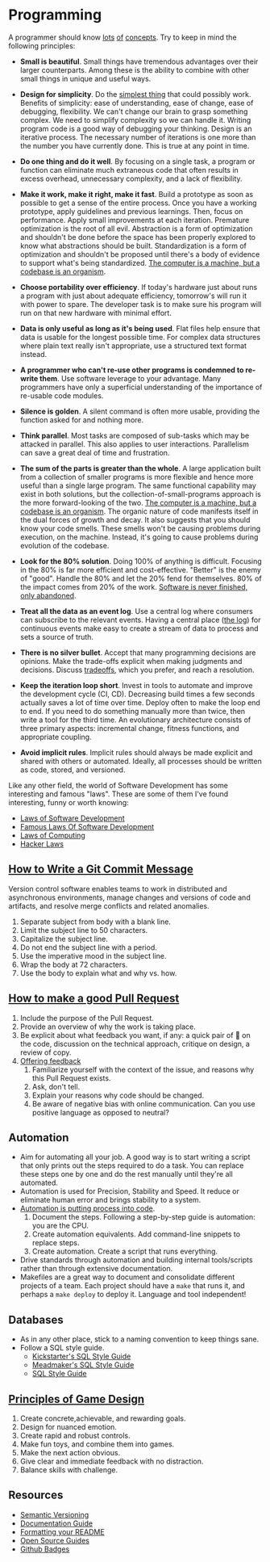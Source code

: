 # Programming

A programmer should know [lots](http://programmer.97things.oreilly.com/wiki/index.php/Contributions_Appearing_in_the_Book) [of](http://www.artima.com/weblogs/viewpost.jsp?thread=331531) [concepts](http://programmer.97things.oreilly.com/wiki/index.php/Other_Edited_Contributions). Try to keep in mind the following principles:

- **Small is beautiful**.
  Small things have tremendous advantages over their larger counterparts.
  Among these is the ability to combine with other small things in unique and useful ways.

- **Design for simplicity**.
  Do the [simplest thing](https://landing.google.com/sre/book/chapters/simplicity.html) that could possibly work.
  Benefits of simplicity: ease of understanding, ease of change, ease of debugging, flexibility.
  We can't change our brain to grasp something complex. We need to simplify complexity so we can handle it.
  Writing program code is a good way of debugging your thinking.
  Design is an iterative process. The necessary number of iterations is one more than the number you have currently done. This is true at any point in time. 

- **Do one thing and do it well**.
  By focusing on a single task, a program or function can eliminate much extraneous code that often results in excess overhead, unnecessary complexity, and a lack of flexibility.

- **Make it work, make it right, make it fast**.
  Build a prototype as soon as possible to get a sense of the entire process.
  Once you have a working prototype, apply guidelines and previous learnings. Then, focus on performance.
  Apply small improvements at each iteration.
  Premature optimization is the root of all evil. Abstraction is a form of optimization and shouldn't be done before the space has been properly explored to know what abstractions should be built. Standardization is a form of optimization and shouldn't be proposed until there's a body of evidence to support what's being standardized.
  [The computer is a machine, but a codebase is an organism](https://meltingasphalt.com/a-codebase-is-an-organism/).

- **Choose portability over efficiency**.
  If today's hardware just about runs a program with just about adequate efficiency, tomorrow's will run it with power to spare.
  The developer task is to make sure his program will run on that new hardware with minimal effort.

- **Data is only useful as long as it's being used**.
  Flat files help ensure that data is usable for the longest possible time.
  For complex data structures where plain text really isn't appropriate, use a structured text format instead.

- **A programmer who can't re-use other programs is condemned to re-write them**.
  Use software leverage to your advantage.
  Many programmers have only a superficial understanding of the importance of re-usable code modules.

- **Silence is golden**.
  A silent command is often more usable, providing the function asked for and nothing more.

- **Think parallel**.
  Most tasks are composed of sub-tasks which may be attacked in parallel.
  This also applies to user interactions.
  Parallelism can save a great deal of time and frustration.

- **The sum of the parts is greater than the whole**.
  A large application built from a collection of smaller programs is more flexible and hence more useful than a single large program.
  The same functional capability may exist in both solutions, but the collection-of-small-programs approach is the more forward-looking of the two.
  [The computer is a machine, but a codebase is an organism](https://meltingasphalt.com/a-codebase-is-an-organism/). The organic nature of code manifests itself in the dual forces of growth and decay. It also suggests that you should know your code smells. These smells won't be causing problems during execution, on the machine. Instead, it's going to cause problems during evolution of the codebase.

- **Look for the 80% solution**.
  Doing 100% of anything is difficult.
  Focusing in the 80% is far more efficient and cost-effective. "Better" is the enemy of "good".
  Handle the 80% and let the 20% fend for themselves.
  80% of the impact comes from 20% of the work.
  [Software is never finished, only abandoned](https://stackoverflow.blog/2020/02/20/requirements-volatility-is-the-core-problem-of-software-engineering/).

- **Treat all the data as an event log**.
  Use a central log where consumers can subscribe to the relevant events.
  Having a central place \([the log](https://engineering.linkedin.com/distributed-systems/log-what-every-software-engineer-should-know-about-real-time-datas-unifying)\) for continuous events make easy to create a stream of data to process and sets a source of truth.

- **There is no silver bullet**.
  Accept that many programming decisions are opinions.
  Make the trade-offs explicit when making judgments and decisions.
  Discuss [tradeoffs](https://twitter.com/kelseyhightower/status/774076482637312001), which you prefer, and reach a resolution.

- **Keep the iteration loop short**.
  Invest in tools to automate and improve the development cycle \(CI, CD\). Decreasing build times a few seconds actually saves a lot of time over time. Deploy often to make the loop end to end. If you need to do something manually more than twice, then write a tool for the third time. An evolutionary architecture consists of three primary aspects: incremental change, fitness functions, and appropriate coupling.

- **Avoid implicit rules**.
  Implicit rules should always be made explicit and shared with others or automated. Ideally, all processes should be written as code, stored, and versioned.

Like any other field, the world of Software Development has some interesting and famous "laws". These are some of them I've found interesting, funny or worth knowing:

- [Laws of Software Development](http://www.globalnerdy.com/2007/07/18/laws-of-software-development/)
- [Famous Laws Of Software Development](https://www.timsommer.be/famous-laws-of-software-development/)
- [Laws of Computing](https://gist.github.com/sorahn/905f67acf00d6f2aa69e74a39de65941)
- [Hacker Laws](https://github.com/dwmkerr/hacker-laws)

## [How to Write a Git Commit Message](https://chris.beams.io/posts/git-commit/)

Version control software enables teams to work in distributed and asynchronous environments, manage changes and versions of code and artifacts, and resolve merge conflicts and related anomalies.

1. Separate subject from body with a blank line.
1. Limit the subject line to 50 characters.
1. Capitalize the subject line.
1. Do not end the subject line with a period.
1. Use the imperative mood in the subject line.
1. Wrap the body at 72 characters.
1. Use the body to explain what and why vs. how.

## [How to make a good Pull Request](https://github.blog/2015-01-21-how-to-write-the-perfect-pull-request/)

1. Include the purpose of the Pull Request.
1. Provide an overview of why the work is taking place.
1. Be explicit about what feedback you want, if any: a quick pair of :eyes: on the code, discussion on the technical approach, critique on design, a review of copy.
1. [Offering feedback](https://mtlynch.io/human-code-reviews-1/)
    1. Familiarize yourself with the context of the issue, and reasons why this Pull Request exists.
    1. Ask, don't tell.
    1. Explain your reasons why code should be changed.
    1. Be aware of negative bias with online communication. Can you use positive language as opposed to neutral?

## Automation

- Aim for automating all your job. A good way is to start writing a script that only prints out the steps required to do a task. You can replace these steps one by one and do the rest manually until they're all automated.
- Automation is used for Precision, Stability and Speed. It reduce or eliminate human error and brings stability to a system.
- [Automation is putting process into code](https://queue.acm.org/detail.cfm?id=3197520).
  1. Document the steps. Following a step-by-step guide is automation: you are the CPU.
  1. Create automation equivalents. Add command-line snippets to replace steps.
  1. Create automation. Create a script that runs everything.
- Drive standards through automation and building internal tools/scripts rather than through extensive documentation.
- Makefiles are a great way to document and consolidate different projects of a team. Each project should have a `make` that runs it, and perhaps a `make deploy` to deploy it. Language and tool independent!

## Databases

- As in any other place, stick to a naming convention to keep things sane.
- Follow a SQL style guide.
  - [Kickstarter's SQL Style Guide](https://gist.github.com/fredbenenson/7bb92718e19138c20591)
  - [Meadmaker's SQL Style Guide](https://github.com/meadmaker/sql-style-guide)
  - [SQL Style Guide](https://www.sqlstyle.guide/)

## [Principles of Game Design](https://youtu.be/zaxAdRlyZQ8)

1. Create concrete,achievable, and rewarding goals.
1. Design for nuanced emotion.
1. Create rapid and robust controls.
1. Make fun toys, and combine them into games.
1. Make the next action obvious.
1. Give clear and immediate feedback with no distraction.
1. Balance skills with challenge.

## Resources

- [Semantic Versioning](https://semver.org/)
- [Documentation Guide](https://www.writethedocs.org/guide/#)
- [Formatting your README](https://guides.github.com/features/wikis/#Formatting-a-readme)
- [Open Source Guides](https://opensource.guide/)
- [Github Badges](https://shields.io/)
